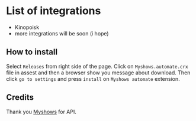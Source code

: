 # List of integrations  

- Kinopoisk
- more integrations will be soon (i hope)

## How to install

Select `Releases` from right side of the page. Click on `Myshows.automate.crx` file in assest and then a browser show you message about download. Then click `go to settings` and press `install` on `Myshows automate` extension.

## Credits

Thank you [Myshows](https://myshows.me/) for API.
